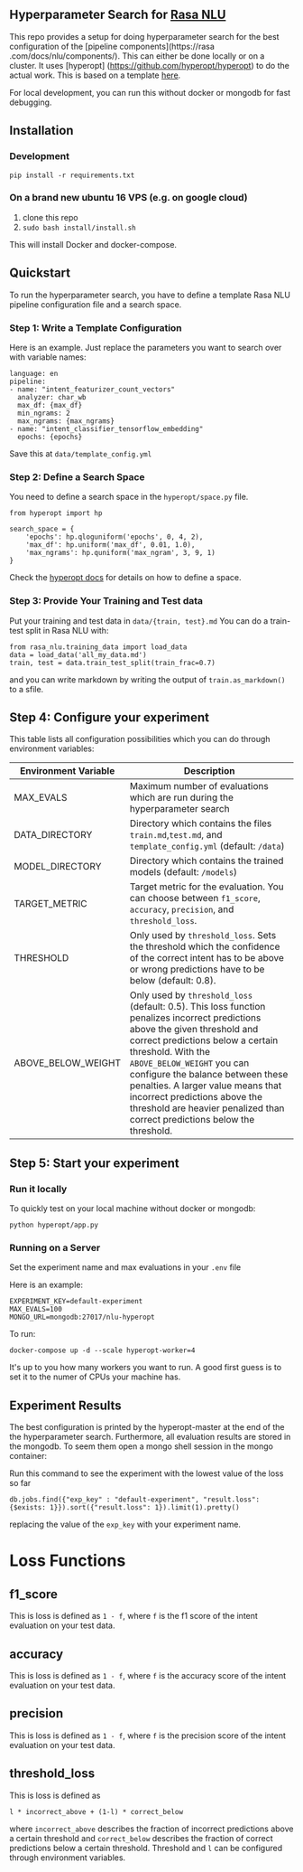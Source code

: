 ## Hyperparameter Search for [Rasa NLU](https://rasa.com/docs/nlu/)

This repo provides a setup for doing hyperparameter search for the best
configuration of the [pipeline components](https://rasa
.com/docs/nlu/components/).
This can either be done locally or on a cluster. It uses [hyperopt]
(https://github.com/hyperopt/hyperopt) to do the actual work.
This is based on a template 
[here](https://github.com/erdiolmezogullari/docker-parallel-hyperopt).

For local development, you can run this without docker or mongodb for fast 
debugging.

## Installation

### Development

`pip install -r requirements.txt`


### On a brand new ubuntu 16 VPS (e.g. on google cloud)

1. clone this repo
2. `sudo bash install/install.sh`

This will install Docker and docker-compose.

## Quickstart

To run the hyperparameter search, you have to define a template Rasa NLU 
pipeline configuration file and a search space.

### Step 1: Write a Template Configuration
Here is an example. Just replace the parameters you want to search over with 
variable names:

```
language: en
pipeline:
- name: "intent_featurizer_count_vectors"
  analyzer: char_wb
  max_df: {max_df}
  min_ngrams: 2
  max_ngrams: {max_ngrams}
- name: "intent_classifier_tensorflow_embedding"
  epochs: {epochs}
```

Save this at `data/template_config.yml`

### Step 2: Define a Search Space

You need to define a search space in the `hyperopt/space.py` file.

```
from hyperopt import hp

search_space = {
    'epochs': hp.qloguniform('epochs', 0, 4, 2),
    'max_df': hp.uniform('max_df', 0.01, 1.0),
    'max_ngrams': hp.quniform('max_ngram', 3, 9, 1)
}
```

Check the [hyperopt docs](https://github.com/hyperopt/hyperopt/wiki/FMin#2-defining-a-search-space) 
for details on how to define a space.


### Step 3: Provide Your Training and Test data

Put your training and test data in `data/{train, test}.md`
You can do a train-test split in Rasa NLU with:

```
from rasa_nlu.training_data import load_data
data = load_data('all_my_data.md')
train, test = data.train_test_split(train_frac=0.7)
```

and you can write markdown by writing the output of `train.as_markdown()` to a 
sfile.


## Step 4: Configure your experiment

This table lists all configuration possibilities which you can do through
environment variables:

| Environment Variable | Description                                                                                                                                                                                                                                                                                                                                                                                                |
|----------------------|------------------------------------------------------------------------------------------------------------------------------------------------------------------------------------------------------------------------------------------------------------------------------------------------------------------------------------------------------------------------------------------------------------|
| MAX_EVALS            | Maximum number of evaluations which are run during the hyperparameter search                                                                                                                                                                                                                                                                                                                               |
| DATA_DIRECTORY       | Directory which contains the files `train.md`,`test.md`, and `template_config.yml` (default: `/data`)                                                                                                                                                                                                                                                                                                      |
| MODEL_DIRECTORY      | Directory which contains the trained models (default: `/models`)                                                                                                                                                                                                                                                                                                                                           |
| TARGET_METRIC        | Target metric for the evaluation. You can choose between `f1_score`, `accuracy`, `precision`, and `threshold_loss`.                                                                                                                                                                                                                                                                                        |
| THRESHOLD            | Only used by `threshold_loss`. Sets the threshold which the confidence of the correct intent has to be above or wrong predictions have to be below (default: 0.8).                                                                                                                                                                                                                                         |
| ABOVE\_BELOW\_WEIGHT | Only used by `threshold_loss` (default: 0.5). This loss function penalizes incorrect predictions above the given threshold and correct predictions below a certain threshold. With the `ABOVE_BELOW_WEIGHT` you can configure the balance between these penalties. A larger value means that incorrect predictions above the threshold are heavier penalized than correct predictions below the threshold. |

## Step 5: Start your experiment

### Run it locally

To quickly test on your local machine without docker or mongodb:
 
```
python hyperopt/app.py
```

### Running on a Server

Set the experiment name and max evaluations in your `.env` file

Here is an example:

```
EXPERIMENT_KEY=default-experiment
MAX_EVALS=100
MONGO_URL=mongodb:27017/nlu-hyperopt
```

To run:

`docker-compose up -d --scale hyperopt-worker=4`

It's up to you how many workers you want to run.
A good first guess is to set it to the numer of CPUs your machine has.

## Experiment Results

The best configuration is printed by the hyperopt-master at the end of the 
the hyperparameter search.
Furthermore, all evaluation results are stored in the mongodb. 
To seem them open a mongo shell session in the mongo container:

Run this command to see the experiment with the lowest value of the loss so far

`db.jobs.find({"exp_key" : "default-experiment", "result.loss":{$exists: 1}}).sort({"result.loss": 1}).limit(1).pretty()`

replacing the value of the `exp_key` with your experiment name.


# Loss Functions

## f1_score
This is loss is defined as `1 - f`, where `f` is the f1 score of the intent 
evaluation on your test data.

## accuracy
This is loss is defined as `1 - f`, where `f` is the accuracy score of the 
intent evaluation on your test data.

## precision
This is loss is defined as `1 - f`, where `f` is the precision score of the 
intent evaluation on your test data.

## threshold_loss
This is loss is defined as 
```
l * incorrect_above + (1-l) * correct_below
```

 where
`incorrect_above` describes the fraction of incorrect predictions above a 
certain threshold and `correct_below` describes the fraction of correct 
predictions below a certain threshold. Threshold and `l` can be configured 
through environment variables.